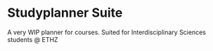 # Studyplanner Suite
A very WIP planner for courses. Suited for Interdisciplinary Sciences students @ ETHZ
